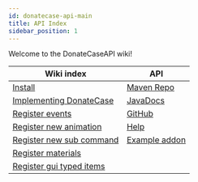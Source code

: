 ```yaml
---
id: donatecase-api-main
title: API Index
sidebar_position: 1
---
```

Welcome to the DonateCaseAPI wiki!


| Wiki index                                | API                                                                                                               |
|-------------------------------------------|-------------------------------------------------------------------------------------------------------------------|
| [Install](install)                        | [Maven Repo](https://repo.jodexindustries.xyz/#/releases/com/jodexindustries/donatecase/DonateCaseAPI)            |
| [Implementing DonateCase](implementing)   | [JavaDocs](https://repo.jodexindustries.xyz/javadoc/releases/com/jodexindustries/donatecase/DonateCaseAPI/latest) |
| [Register events](events.md)              | [GitHub](https://github.com/Jodexx/DonateCaseAPI)                                                                 |
| [Register new animation](animations)      | [Help](https://discord.gg/NVE4vWnJ9j)                                                                             |
| [Register new sub command](subcommands)   | [Example addon](https://github.com/Jodexx/DonateCase/tree/main/TestAddon)                                         |
| [Register materials](materials)           |                                                                                                                   |
| [Register gui typed items](guitypeditems) |                                                                                                                   |
